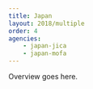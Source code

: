 ```yaml
---
title: Japan
layout: 2018/multiple
order: 4
agencies:
    - japan-jica
    - japan-mofa
---
```


Overview goes here.
